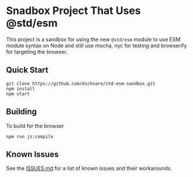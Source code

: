 # Snadbox Project That Uses @std/esm

This project is a sandbox for using the new `@std/esm` module to use ESM module
syntax on Node and still use mocha, nyc for testing and browserify for targeting
the browser.

## Quick Start

    git clone https://github.com/dschnare/std-esm-sandbox.git
    npm install
    npm start

## Building

To build for the browser

    npm run js:compile

## Known Issues

See the [ISSUES.md](./ISSUES.md) for a list of known issues and their
workarounds.
